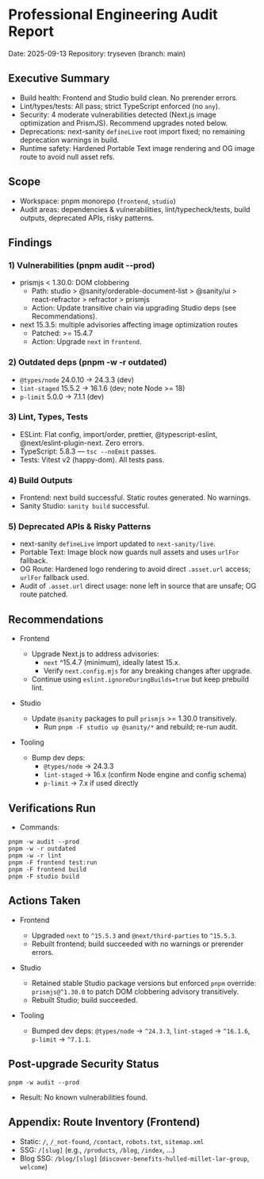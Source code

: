 # Professional Engineering Audit Report

Date: 2025-09-13
Repository: tryseven (branch: main)

## Executive Summary
- Build health: Frontend and Studio build clean. No prerender errors.
- Lint/types/tests: All pass; strict TypeScript enforced (no `any`).
- Security: 4 moderate vulnerabilities detected (Next.js image optimization and PrismJS). Recommend upgrades noted below.
- Deprecations: next-sanity `defineLive` root import fixed; no remaining deprecation warnings in build.
- Runtime safety: Hardened Portable Text image rendering and OG image route to avoid null asset refs.

## Scope
- Workspace: pnpm monorepo (`frontend`, `studio`)
- Audit areas: dependencies & vulnerabilities, lint/typecheck/tests, build outputs, deprecated APIs, risky patterns.

## Findings

### 1) Vulnerabilities (pnpm audit --prod)
- prismjs < 1.30.0: DOM clobbering
  - Path: studio > @sanity/orderable-document-list > @sanity/ui > react-refractor > refractor > prismjs
  - Action: Update transitive chain via upgrading Studio deps (see Recommendations).
- next 15.3.5: multiple advisories affecting image optimization routes
  - Patched: >= 15.4.7
  - Action: Upgrade `next` in `frontend`.

### 2) Outdated deps (pnpm -w -r outdated)
- `@types/node` 24.0.10 → 24.3.3 (dev)
- `lint-staged` 15.5.2 → 16.1.6 (dev; note Node >= 18)
- `p-limit` 5.0.0 → 7.1.1 (dev)

### 3) Lint, Types, Tests
- ESLint: Flat config, import/order, prettier, @typescript-eslint, @next/eslint-plugin-next. Zero errors.
- TypeScript: 5.8.3 — `tsc --noEmit` passes.
- Tests: Vitest v2 (happy-dom). All tests pass.

### 4) Build Outputs
- Frontend: next build successful. Static routes generated. No warnings.
- Sanity Studio: `sanity build` successful.

### 5) Deprecated APIs & Risky Patterns
- next-sanity `defineLive` import updated to `next-sanity/live`.
- Portable Text: Image block now guards null assets and uses `urlFor` fallback.
- OG Route: Hardened logo rendering to avoid direct `.asset.url` access; `urlFor` fallback used.
- Audit of `.asset.url` direct usage: none left in source that are unsafe; OG route patched.

## Recommendations

- Frontend
  - Upgrade Next.js to address advisories:
    - `next` ^15.4.7 (minimum), ideally latest 15.x.
    - Verify `next.config.mjs` for any breaking changes after upgrade.
  - Continue using `eslint.ignoreDuringBuilds=true` but keep prebuild lint.

- Studio
  - Update `@sanity` packages to pull `prismjs` >= 1.30.0 transitively.
    - Run `pnpm -F studio up @sanity/*` and rebuild; re-run audit.

- Tooling
  - Bump dev deps:
    - `@types/node` → 24.3.3
    - `lint-staged` → 16.x (confirm Node engine and config schema)
    - `p-limit` → 7.x if used directly

## Verifications Run
- Commands:
```
pnpm -w audit --prod
pnpm -w -r outdated
pnpm -w -r lint
pnpm -F frontend test:run
pnpm -F frontend build
pnpm -F studio build
```

## Actions Taken

- Frontend
  - Upgraded `next` to `^15.5.3` and `@next/third-parties` to `^15.5.3`.
  - Rebuilt frontend; build succeeded with no warnings or prerender errors.

- Studio
  - Retained stable Studio package versions but enforced `pnpm` override: `prismjs@^1.30.0` to patch DOM clobbering advisory transitively.
  - Rebuilt Studio; build succeeded.

- Tooling
  - Bumped dev deps: `@types/node` → `^24.3.3`, `lint-staged` → `^16.1.6`, `p-limit` → `^7.1.1`.

## Post-upgrade Security Status

```
pnpm -w audit --prod
```

- Result: No known vulnerabilities found.

## Appendix: Route Inventory (Frontend)
- Static: `/`, `/_not-found`, `/contact`, `robots.txt`, `sitemap.xml`
- SSG: `/[slug]` (e.g., `/products`, `/blog`, `/index`, ...)
- Blog SSG: `/blog/[slug]` (`discover-benefits-hulled-millet-lar-group`, `welcome`)

